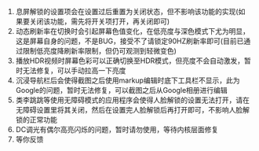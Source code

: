 1. 息屏解锁的设置项会在设置过后重置为关闭状态，但不影响该功能的实现(如果要关闭该功能，需先将开关项打开，再关闭即可)
2. 动态刷新率在切换时会引起屏幕色值变化，在低亮度与深色模式下尤为明显，这是屏幕自身的问题，不是BUG，接受不了请锁定90HZ刷新率即可(目前已通过限制低亮度降刷新率限制，但仍可观测到轻微变色)
3. 播放HDR视频时屏幕色彩可以正确切换至HDR模式，但亮度不会自动激发，暂时无法修复，可以手动拉高一下亮度
4. 沉浸导航栏后会使得截图之后使用markup编辑时底下工具栏不显示，此为Google的问题，暂时无法修复，可以截图之后从Google相册进行编辑
5. 类李跳跳等使用无障碍模式的应用程序会使得人脸解锁的设置无法打开，请在无障碍设置里将其关闭，然后在设置完人脸解锁后再打开即可，不影响人脸解锁的正常功能
6. DC调光有偶尔高亮闪烁的问题，暂时请勿使用，等待内核层面修复
7. 等你反馈
